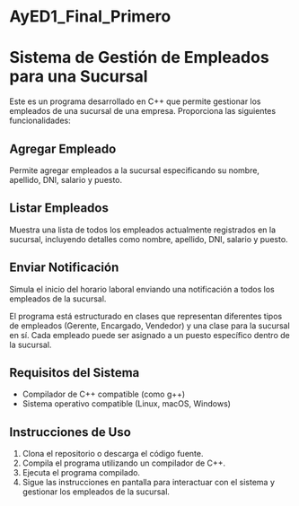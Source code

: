 # AyED1_Final_Primero

# Sistema de Gestión de Empleados para una Sucursal

Este es un programa desarrollado en C++ que permite gestionar los empleados de una sucursal de una empresa. Proporciona las siguientes funcionalidades:

## Agregar Empleado

Permite agregar empleados a la sucursal especificando su nombre, apellido, DNI, salario y puesto.

## Listar Empleados

Muestra una lista de todos los empleados actualmente registrados en la sucursal, incluyendo detalles como nombre, apellido, DNI, salario y puesto.

## Enviar Notificación

Simula el inicio del horario laboral enviando una notificación a todos los empleados de la sucursal.

El programa está estructurado en clases que representan diferentes tipos de empleados (Gerente, Encargado, Vendedor) y una clase para la sucursal en sí. Cada empleado puede ser asignado a un puesto específico dentro de la sucursal.

## Requisitos del Sistema

- Compilador de C++ compatible (como g++)
- Sistema operativo compatible (Linux, macOS, Windows)

## Instrucciones de Uso

1. Clona el repositorio o descarga el código fuente.
2. Compila el programa utilizando un compilador de C++.
3. Ejecuta el programa compilado.
4. Sigue las instrucciones en pantalla para interactuar con el sistema y gestionar los empleados de la sucursal.